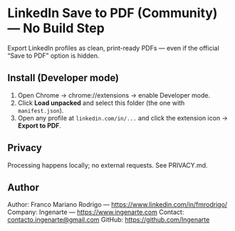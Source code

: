 # LinkedIn Save to PDF (Community) — No Build Step

Export LinkedIn profiles as clean, print-ready PDFs — even if the official “Save to PDF” option is hidden.

## Install (Developer mode)
1) Open Chrome → chrome://extensions → enable Developer mode.
2) Click **Load unpacked** and select this folder (the one with `manifest.json`).
3) Open any profile at `linkedin.com/in/...` and click the extension icon → **Export to PDF**.

## Privacy
Processing happens locally; no external requests. See PRIVACY.md.

## Author
Author: Franco Mariano Rodrigo — https://www.linkedin.com/in/fmrodrigo/
Company: Ingenarte — https://www.ingenarte.com
Contact: contacto.ingenarte@gmail.com
GitHub: https://github.com/Ingenarte